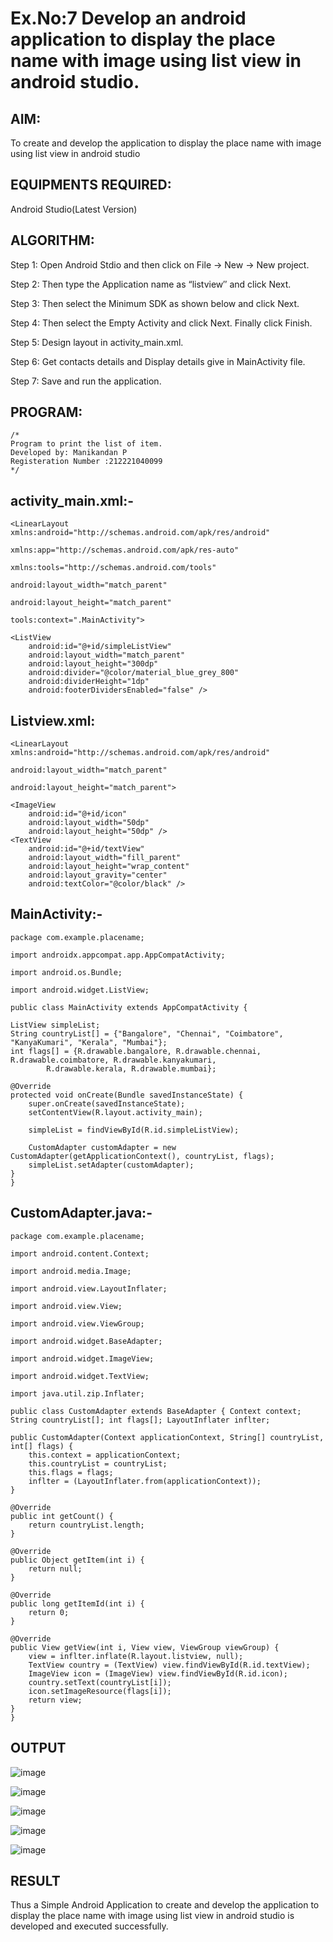 
# Ex.No:7 Develop an android application to display the place name with image using list view in android studio.


## AIM:

To create and develop the application to display the place name with image using list view in android studio

## EQUIPMENTS REQUIRED:

Android Studio(Latest Version)

## ALGORITHM:

Step 1: Open Android Stdio and then click on File -> New -> New project.

Step 2: Then type the Application name as “listview″ and click Next. 

Step 3: Then select the Minimum SDK as shown below and click Next.

Step 4: Then select the Empty Activity and click Next. Finally click Finish.

Step 5: Design layout in activity_main.xml.

Step 6: Get contacts details and Display details give in MainActivity file.

Step 7: Save and run the application.

## PROGRAM:
```
/*
Program to print the list of item.
Developed by: Manikandan P
Registeration Number :212221040099
*/
```
## activity_main.xml:-
```
<LinearLayout xmlns:android="http://schemas.android.com/apk/res/android"

xmlns:app="http://schemas.android.com/apk/res-auto"
          
xmlns:tools="http://schemas.android.com/tools"
          
android:layout_width="match_parent"
          
android:layout_height="match_parent"
          
tools:context=".MainActivity">

<ListView
    android:id="@+id/simpleListView"
    android:layout_width="match_parent"
    android:layout_height="300dp"
    android:divider="@color/material_blue_grey_800"
    android:dividerHeight="1dp"
    android:footerDividersEnabled="false" />
```
## Listview.xml:
```
<LinearLayout xmlns:android="http://schemas.android.com/apk/res/android"

android:layout_width="match_parent"
          
android:layout_height="match_parent">

<ImageView
    android:id="@+id/icon"
    android:layout_width="50dp"
    android:layout_height="50dp" />
<TextView
    android:id="@+id/textView"
    android:layout_width="fill_parent"
    android:layout_height="wrap_content"
    android:layout_gravity="center"
    android:textColor="@color/black" />
```
## MainActivity:-
```
package com.example.placename;

import androidx.appcompat.app.AppCompatActivity;

import android.os.Bundle;

import android.widget.ListView;

public class MainActivity extends AppCompatActivity {

ListView simpleList;
String countryList[] = {"Bangalore", "Chennai", "Coimbatore", "KanyaKumari", "Kerala", "Mumbai"};
int flags[] = {R.drawable.bangalore, R.drawable.chennai, R.drawable.coimbatore, R.drawable.kanyakumari,
        R.drawable.kerala, R.drawable.mumbai};

@Override
protected void onCreate(Bundle savedInstanceState) {
    super.onCreate(savedInstanceState);
    setContentView(R.layout.activity_main);

    simpleList = findViewById(R.id.simpleListView);

    CustomAdapter customAdapter = new CustomAdapter(getApplicationContext(), countryList, flags);
    simpleList.setAdapter(customAdapter);
}
}
```
## CustomAdapter.java:-
```
package com.example.placename;

import android.content.Context;

import android.media.Image;

import android.view.LayoutInflater;

import android.view.View;

import android.view.ViewGroup;

import android.widget.BaseAdapter;

import android.widget.ImageView;

import android.widget.TextView;

import java.util.zip.Inflater;

public class CustomAdapter extends BaseAdapter { Context context; String countryList[]; int flags[]; LayoutInflater inflter;

public CustomAdapter(Context applicationContext, String[] countryList, int[] flags) {
    this.context = applicationContext;
    this.countryList = countryList;
    this.flags = flags;
    inflter = (LayoutInflater.from(applicationContext));
}

@Override
public int getCount() {
    return countryList.length;
}

@Override
public Object getItem(int i) {
    return null;
}

@Override
public long getItemId(int i) {
    return 0;
}

@Override
public View getView(int i, View view, ViewGroup viewGroup) {
    view = inflter.inflate(R.layout.listview, null);
    TextView country = (TextView) view.findViewById(R.id.textView);
    ImageView icon = (ImageView) view.findViewById(R.id.icon);
    country.setText(countryList[i]);
    icon.setImageResource(flags[i]);
    return view;
}
}
```
## OUTPUT

![image](https://github.com/ManiKandan228/Mobile-Application-Development/assets/119160414/7ab077e4-68c3-4a85-afc3-a23823f8a2dd)

![image](https://github.com/ManiKandan228/Mobile-Application-Development/assets/119160414/b0b5ff8a-b903-4378-a5c6-72b032eb408c)

![image](https://github.com/ManiKandan228/Mobile-Application-Development/assets/119160414/0201b9d0-8da6-4a40-8a73-2fc98a650934)

![image](https://github.com/ManiKandan228/Mobile-Application-Development/assets/119160414/86a3ee1e-0db8-484e-a0dc-88c87491e142)

![image](https://github.com/ManiKandan228/Mobile-Application-Development/assets/119160414/e1f46609-b1b5-4a1e-9c27-15175f7fe245)


## RESULT
Thus a Simple Android Application to create and develop the application to display the place name with image using list view in android studio is developed and executed successfully.
